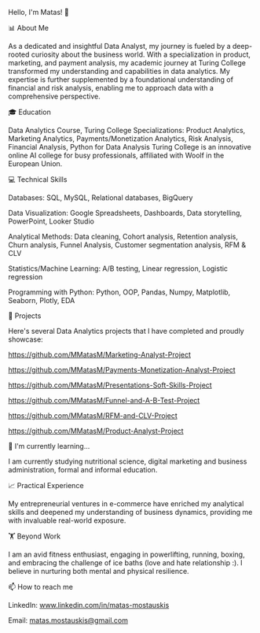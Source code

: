 Hello, I'm Matas! 👋

📊 About Me

As a dedicated and insightful Data Analyst, my journey is fueled by a deep-rooted curiosity about the business world. With a specialization in product, marketing, and payment analysis, my academic journey at Turing College transformed my understanding and capabilities in data analytics. My expertise is further supplemented by a foundational understanding of financial and risk analysis, enabling me to approach data with a comprehensive perspective.

🎓 Education

Data Analytics Course, Turing College
Specializations: Product Analytics, Marketing Analytics, Payments/Monetization Analytics, Risk Analysis, Financial Analysis, Python for Data Analysis
Turing College is an innovative online AI college for busy professionals, affiliated with Woolf in the European Union.

💻 Technical Skills

Databases: SQL, MySQL, Relational databases, BigQuery

Data Visualization: Google Spreadsheets, Dashboards, Data storytelling, PowerPoint, Looker Studio

Analytical Methods: Data cleaning, Cohort analysis, Retention analysis, Churn analysis, Funnel Analysis, Customer segmentation analysis, RFM & CLV

Statistics/Machine Learning: A/B testing, Linear regression, Logistic regression

Programming with Python: Python, OOP, Pandas, Numpy, Matplotlib, Seaborn, Plotly, EDA

🚀 Projects

Here's several Data Analytics projects that I have completed and proudly showcase: 

https://github.com/MMatasM/Marketing-Analyst-Project

https://github.com/MMatasM/Payments-Monetization-Analyst-Project

https://github.com/MMatasM/Presentations-Soft-Skills-Project

https://github.com/MMatasM/Funnel-and-A-B-Test-Project

https://github.com/MMatasM/RFM-and-CLV-Project

https://github.com/MMatasM/Product-Analyst-Project

🌱 I'm currently learning...

I am currently studying nutritional science, digital marketing and business administration, formal and informal education.

📈 Practical Experience

My entrepreneurial ventures in e-commerce have enriched my analytical skills and deepened my understanding of business dynamics, providing me with invaluable real-world exposure.

🏋️ Beyond Work

I am an avid fitness enthusiast, engaging in powerlifting, running, boxing, and embracing the challenge of ice baths (love and hate relationship :). I believe in nurturing both mental and physical resilience.

📫 How to reach me

LinkedIn: www.linkedin.com/in/matas-mostauskis

Email: matas.mostauskis@gmail.com
